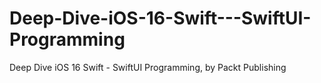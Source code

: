 # Deep-Dive-iOS-16-Swift---SwiftUI-Programming
Deep Dive iOS 16 Swift -  SwiftUI Programming, by Packt Publishing

